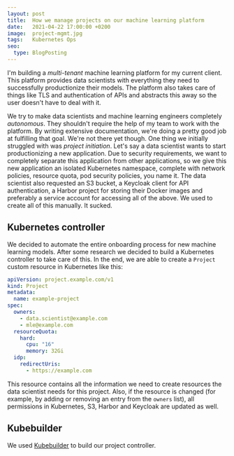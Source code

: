 ```yaml
---
layout: post
title:  How we manage projects on our machine learning platform
date:   2021-04-22 17:00:00 +0200
image:  project-mgmt.jpg
tags:   Kubernetes Ops
seo:
  type: BlogPosting
---
```


I'm building a *multi-tenant* machine learning platform for my current client.
This platform provides data scientists with everything they need to successfully productionize their models.
The platform also takes care of things like TLS and authentication of APIs and abstracts this away so the user doesn't have to deal with it.

We try to make data scientists and machine learning engineers completely *autonomous*.
They shouldn't require the help of my team to work with the platform.
By writing extensive documentation, we're doing a pretty good job at fulfilling that goal.
We're not there yet though.
One thing we initially struggled with was *project initiation*.
Let's say a data scientist wants to start productionizing a new application.
Due to security requirements, we want to completely separate this application from other applications, so we give this new application an isolated Kubernetes namespace, complete with network policies, resource quota, pod security policies, you name it.
The data scientist also requested an S3 bucket, a Keycloak client for API authentication, a Harbor project for storing their Docker images and preferably a service account for accessing all of the above.
We used to create all of this manually.
It sucked.

## Kubernetes controller

We decided to automate the entire onboarding process for new machine learning models.
After some research we decided to build a Kubernetes controller to take care of this.
In the end, we are able to create a `Project` custom resource in Kubernetes like this:
```yaml
apiVersion: project.example.com/v1
kind: Project
metadata:
  name: example-project
spec:
  owners:
    - data.scientist@example.com
    - mle@example.com
  resourceQuota:
    hard:
      cpu: "16"
      memory: 32Gi
  idp:
    redirectUris:
      - https://example.com
```
This resource contains all the information we need to create resources the data scientist needs for this project.
Also, if the resource is changed (for example, by adding or removing an entry from the `owners` list), all permissions in Kubernetes, S3, Harbor and Keycloak are updated as well.

## Kubebuilder

We used [Kubebuilder](https://github.com/kubernetes-sigs/kubebuilder) to build our project controller.
